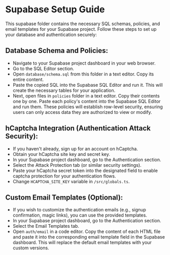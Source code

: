 # Supabase Setup Guide

This supabase folder contains the necessary SQL schemas, policies, and email templates for your Supabase project. Follow these steps to set up your
database and authentication securely:

## Database Schema and Policies:

- Navigate to your Supabase project dashboard in your web browser.
- Go to the SQL Editor section.
- Open `database/schema.sql` from this folder in a text editor. Copy its entire content.
- Paste the copied SQL into the Supabase SQL Editor and run it. This will create the necessary tables for your application.
- Next, open files in `policies` folder in a text editor. Copy their contents one by one. Paste each policy's content into the Supabase SQL Editor and run them. These policies will establish row-level security, ensuring users can only access data they are authorized to view or modify.

## hCaptcha Integration (Authentication Attack Security):

- If you haven't already, sign up for an account on hCaptcha.
- Obtain your hCaptcha site key and secret key.
- In your Supabase project dashboard, go to the Authentication section.
- Select the Attack Protection tab (or similar security settings).
- Paste your hCaptcha secret token into the designated field to enable captcha protection for your authentication flows.
- Change `HCAPTCHA_SITE_KEY` variable in `/src/globals.ts`.

## Custom Email Templates (Optional):

- If you wish to customize the authentication emails (e.g., signup confirmation, magic links), you can use the provided templates.
- In your Supabase project dashboard, go to the Authentication section.
- Select the Email Templates tab.
- Open `auth/email` in a code editor. Copy the content of each HTML file and paste it into the corresponding email template field in the Supabase dashboard. This will replace the default email templates with your custom versions.

